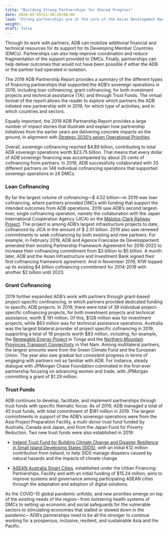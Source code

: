 ```yaml
---
title: "Building Strong Partnerships for Shared Progress"
date: 2020-05-05T21:38:26+08:00
lead: "Strong partnerships are at the core of the Asian Development Bank's (ADB) Strategy 2030 works to achieve a prosperous, inclusive, resilient, and sustainable Asia and the Pacific."
weight: 
draft: false
---
```


Through its work with partners, ADB can mobilize additional financial and technical resources for its support for its Developing Member Countries (DMCs). Partnerships can also help improve coordination and reduce fragmentation of the support provided to DMCs. Finally, partnerships can help deliver outcomes that would not have been possible if either the ADB or the partner had operated in isolation. 

The 2019 ADB Partnership Report provides a summary of the different types of financing partnerships that supported the ADB’s sovereign operations in 2019, including loan cofinancing; grant cofinancing, for both investment projects and technical assistance (TA); and through Trust Funds. The virtual format of the report allows the reader to explore which partners the ADB initiated new partnership with in 2019, for which type of activities, and in which countries and sectors.

Equally important, the 2019 ADB Partnership Report provides a large number of impact stories that illustrate and explain how partnership initiatives from the earlier years are delivering concrete impacts on the ground, in alignment with [Strategy 2030’s seven Operational Priorities](./strategy-2030/). 

Overall, sovereign cofinancing reached $4.89 billion, contributing to total ADB sovereign operations worth $23.75 billion.  That means that every dollar of ADB sovereign financing was accompanied by about 25 cents of cofinancing from partners. In 2019, ADB successfully collaborated with 33 different partners on 148 individual cofinancing operations that supported sovereign operations in 24 DMCs.

### Loan Cofinancing

By far the largest volume of cofinancing—$ 4.52 billion—in 2019 was loan cofinancing, where partners provided DMCs with funding that support the intended outcomes from ADB operations. 2019 saw ADB’s second largest-ever, single cofinancing operation, namely the collaboration with the Japan International Cooperation Agency (JICA) on the [Malolos-Clark Railway Project](https://www.adb.org/projects/52083-001/main#project-pds). The project is among ADB’s largest infrastructure projects to date, cofinanced by JICA in the amount of $ 2.01 billion. 2019 also saw renewed commitments to seek cofinancing by both existing and new partners. For example, in February 2019, ADB and Agence Francaise de Developpement amended their existing Partnership Framework Agreement for 2016-2022 to increase their cofinancing commitment from $3 billion to $5 billion. A month later, ADB and the Asian Infrastructure and Investment Bank signed their first cofinancing framework agreement. And in November 2019, KfW topped up its existing $4 billion cofinancing commitment for 2014-2019 with another $2 billion until 2023.

### Grant Cofinancing

2019 further expanded ADB’s work with partners through grant-based project-specific confinancing, in which partners provided dedicated funding to specific ADB projects. In 2019, there were total of 39 individual project-specific cofinancing projects, for both investment projects and technical assistance, worth $ 191 million. Of this, $128 million was for investment projects, while $63 million was for technical assistance operations. Australia was the largest bilateral provider of project specific cofinancing in 2019, supporting a total of 18 projects worth $83 million, including, for example, the  [Renewable Energy Project](https://www.adb.org/projects/49450-012/main#project-pds) in Tonga and the [Northern Mountain Provinces Transport Connectivity](https://www.adb.org/projects/50098-002/main#project-pds) in Viet Nam. Among multilateral partners, the largest amounts were from the Green Climate Fund and the European Union. The year also saw gradual but consistent progress in terms of engaging with partners not so familiar with ADB. For instance, steady dialogue with JPMorgan Chase Foundation culminated in the first-ever partnership focusing on advancing women and trade, with JPMorgan committing a grant of $1.29 million.  

### Trust Funds

ADB continues to develop, facilitate, and implement partnerships through trust funds with specific thematic focus. As of 2019, ADB managed a total of 45 trust funds, with total commitment of $181 million in 2019. The largest commitments in support of the ADB’s sovereign operations were from the Asia Project Preparation Facility, a multi-donor trust fund funded by Australia, Canada and Japan, and from the Japan Fund for Poverty Reduction. Two new trust funds were also established in 2019:

* [Ireland Trust Fund for Building Climate Change and Disaster Resilience in Small Island Developing States (SIDS)](https://www.adb.org/site/funds/funds/ireland-trust-fund-climate-change-disaster-resilience-sids), with an initial €12 million contribution from Ireland, to help SIDS manage disasters caused by natural hazards and the impacts of climate change

* [ASEAN Australia Smart Cities](https://www.adb.org/site/funds/funds/asean-australia-smart-cities-fund), established under the Urban Financing Partnerships. Facility and with an initial funding of $15.24 million, aims to improve systems and governance among participating ASEAN cities through the adaptation and adoption of digital solutions. 

As the COVID-10 global pandemic unfolds, and new priorities emerge on top of the existing needs of the region─ from bolstering  health systems of DMCs to setting up economic and social safeguards for the vulnerable sectors to stimulating economies that stalled or slowed down in the pandemic─ ADB’s partnerships need to be all the stronger to continue working for a prosperous, inclusive, resilient, and sustainable Asia and the Pacific.

